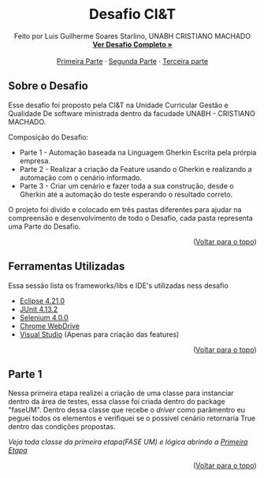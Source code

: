 <div id="top"></div>

<!-- PROJECT SHIELDS -->

<!--
[![Contributors][contributors-shield]][contributors-url]
[![Forks][forks-shield]][forks-url]
[![Stargazers][stars-shield]][stars-url]
[![Issues][issues-shield]][issues-url]
[![MIT License][license-shield]][license-url]
[![LinkedIn][linkedin-shield]][linkedin-url]
-->


<!-- PROJECT LOGO -->
<br />
<div align="center">
  <!--
  <a href="https://github.com/othneildrew/Best-README-Template">
    <img src="images/logo.png" alt="Logo" width="80" height="80">
  </a>
  -->
  <h1 align="center">Desafio CI&T</h1>

  <p align="center">
    Feito por Luis Guilherme Soares Starlino, UNABH CRISTIANO MACHADO
    <br />
    <a href="https://github.com/othneildrew/Best-README-Template"><strong> Ver Desafio Completo »</strong></a>
    <br />
    <br />
    <a href="https://github.com/othneildrew/Best-README-Template">Primeira Parte</a>
    ·
    <a href="https://github.com/othneildrew/Best-README-Template">Segunda Parte</a>
    ·
    <a href="https://github.com/othneildrew/Best-README-Template/issues">Terceira parte</a>
  </p>
</div>



<!-- TABLE OF CONTENTS
<details>
  <summary>Sumário</summary>
  <ol>
    <li>
      <a href="#about-the-project">About The Project</a>
      <ul>
        <li><a href="#built-with">Built With</a></li>
      </ul>
    </li>
    <li>
      <a href="#getting-started">Getting Started</a>
      <ul>
        <li><a href="#prerequisites">Prerequisites</a></li>
        <li><a href="#installation">Installation</a></li>
      </ul>
    </li>
    <li><a href="#usage">Usage</a></li>
    <li><a href="#roadmap">Roadmap</a></li>
    <li><a href="#contributing">Contributing</a></li>
    <li><a href="#license">License</a></li>
    <li><a href="#contact">Contact</a></li>
    <li><a href="#acknowledgments">Acknowledgments</a></li>
  </ol>
</details>
 -->

<!-- Sobre o Projeto  -->
## Sobre o Desafio

Esse desafio foi proposto pela CI&T na Unidade Curricular Gestão e Qualidade De software ministrada dentro da facudade UNABH - CRISTIANO MACHADO.

Composição do Desafio:
* Parte 1 - Automação baseada na Linguagem Gherkin Escrita pela prórpia empresa.
* Parte 2 - Realizar a criação da Feature usando o Gherkin e realizando a automação com o cenário informado.
* Parte 3 - Criar um cenário e fazer toda a sua construção, desde o Gherkin até a automação do teste esperando o resultado correto.

O projeto foi divido e colocado em três pastas diferentes para ajudar na compreensão e desenvolvimento de todo o Desafio, cada pasta representa uma Parte do Desafio.

<p align="right">(<a href="#top">Voltar para o topo</a>)</p>


## Ferramentas Utilizadas

Essa sessão lista os frameworks/libs e IDE's utilizadas ness desafio

* [Eclipse 4.21.0](https://google.com/)
* [JUnit 4.13.2](https://google.com/)
* [Selenium 4.0.0](https://google.com/)
* [Chrome WebDrive](https://google.com/)
* [Visual Studio](https://google.com/) (Apenas para criação das features)

<p align="right">(<a href="#top">Voltar para o topo</a>)</p>

## Parte 1

Nessa primeira etapa realizei a criação de uma classe para instanciar dentro da área de testes, essa classe foi criada dentro do package "faseUM".
Dentro dessa classe que recebe o _driver_ como parâmentro eu peguei todos os elementos e verifiquei se o possivel cenário retornaria True dentro das condições propostas.

_Veja toda classe da primeira etapa(FASE UM) e lógica abrindo a [Primeira Etapa](https://github.com/Luixs/DesafioCI-T/blob/main/CucumberEstrutura/src/main/java/faseUm/PrimeiraEtapa.java)_

<p align="right">(<a href="#top">Voltar para o topo</a>)</p>
<!-- 





* [React.js](https://reactjs.org/)
* [Vue.js](https://vuejs.org/)
* [Angular](https://angular.io/)
* [Svelte](https://svelte.dev/)
* [Laravel](https://laravel.com)
* [Bootstrap](https://getbootstrap.com)
* [JQuery](https://jquery.com)

<p align="right">(<a href="#top">back to top</a>)</p>

-->

<!-- GETTING STARTED 
## Getting Started

This is an example of how you may give instructions on setting up your project locally.
To get a local copy up and running follow these simple example steps.

### Prerequisites

This is an example of how to list things you need to use the software and how to install them.
* npm
  ```sh
  npm install npm@latest -g
  ```
-->
<!--
### Installation

_Below is an example of how you can instruct your audience on installing and setting up your app. This template doesn't rely on any external dependencies or services._

1. Get a free API Key at [https://example.com](https://example.com)
2. Clone the repo
   ```sh
   git clone https://github.com/your_username_/Project-Name.git
   ```
3. Install NPM packages
   ```sh
   npm install
   ```
4. Enter your API in `config.js`
   ```js
   const API_KEY = 'ENTER YOUR API';
   ```

<p align="right">(<a href="#top">back to top</a>)</p>

-->



<!-- ROADMAP 
## Roadmap

- [x] Add Changelog
- [x] Add back to top links
- [ ] Add Additional Templates w/ Examples
- [ ] Add "components" document to easily copy & paste sections of the readme
- [ ] Multi-language Support
    - [ ] Chinese
    - [ ] Spanish

See the [open issues](https://github.com/othneildrew/Best-README-Template/issues) for a full list of proposed features (and known issues).

<p align="right">(<a href="#top">back to top</a>)</p>

-->

<!-- CONTRIBUTING 
## Contributing

Contributions are what make the open source community such an amazing place to learn, inspire, and create. Any contributions you make are **greatly appreciated**.

If you have a suggestion that would make this better, please fork the repo and create a pull request. You can also simply open an issue with the tag "enhancement".
Don't forget to give the project a star! Thanks again!

1. Fork the Project
2. Create your Feature Branch (`git checkout -b feature/AmazingFeature`)
3. Commit your Changes (`git commit -m 'Add some AmazingFeature'`)
4. Push to the Branch (`git push origin feature/AmazingFeature`)
5. Open a Pull Request

<p align="right">(<a href="#top">back to top</a>)</p>

-->

<!-- LICENSE 
## License

Distributed under the MIT License. See `LICENSE.txt` for more information.

<p align="right">(<a href="#top">back to top</a>)</p>

-->

<!-- CONTACT 
## Contact

Your Name - [@your_twitter](https://twitter.com/your_username) - email@example.com

Project Link: [https://github.com/your_username/repo_name](https://github.com/your_username/repo_name)

<p align="right">(<a href="#top">back to top</a>)</p>

-->

<!-- ACKNOWLEDGMENTS 
## Acknowledgments

Use this space to list resources you find helpful and would like to give credit to. I've included a few of my favorites to kick things off!

* [Choose an Open Source License](https://choosealicense.com)
* [GitHub Emoji Cheat Sheet](https://www.webpagefx.com/tools/emoji-cheat-sheet)
* [Malven's Flexbox Cheatsheet](https://flexbox.malven.co/)
* [Malven's Grid Cheatsheet](https://grid.malven.co/)
* [Img Shields](https://shields.io)
* [GitHub Pages](https://pages.github.com)
* [Font Awesome](https://fontawesome.com)
* [React Icons](https://react-icons.github.io/react-icons/search)

<p align="right">(<a href="#top">back to top</a>)</p>

-->

<!-- MARKDOWN LINKS & IMAGES -->
<!-- https://www.markdownguide.org/basic-syntax/#reference-style-links 
[contributors-shield]: https://img.shields.io/github/contributors/othneildrew/Best-README-Template.svg?style=for-the-badge
[contributors-url]: https://github.com/othneildrew/Best-README-Template/graphs/contributors
[forks-shield]: https://img.shields.io/github/forks/othneildrew/Best-README-Template.svg?style=for-the-badge
[forks-url]: https://github.com/othneildrew/Best-README-Template/network/members
[stars-shield]: https://img.shields.io/github/stars/othneildrew/Best-README-Template.svg?style=for-the-badge
[stars-url]: https://github.com/othneildrew/Best-README-Template/stargazers
[issues-shield]: https://img.shields.io/github/issues/othneildrew/Best-README-Template.svg?style=for-the-badge
[issues-url]: https://github.com/othneildrew/Best-README-Template/issues
[license-shield]: https://img.shields.io/github/license/othneildrew/Best-README-Template.svg?style=for-the-badge
[license-url]: https://github.com/othneildrew/Best-README-Template/blob/master/LICENSE.txt
[linkedin-shield]: https://img.shields.io/badge/-LinkedIn-black.svg?style=for-the-badge&logo=linkedin&colorB=555
[linkedin-url]: https://linkedin.com/in/othneildrew
-->
